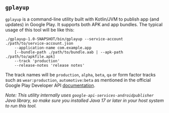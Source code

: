 ## `gplayup`
`gplayup` is a command-line utility built with Kotlin/JVM to publish app (and updates)
in Google Play. It supports both APK and app bundles. The typical usage of this tool 
will be like this:

```shell
./gplayup-1.0-SNAPSHOT/bin/gplayup --service-account ./path/to/service-account.json
    --application-name com.example.app
    [--bundle-path ./path/to/bundle.aab | --apk-path ./path/to/apkfile.apk]
    --track 'production'
    --release-notes 'release notes'
```
The track names will be `production`, `alpha`, `beta`, `qa` or form factor tracks
such as `wear:production`, `automotive:beta` as mentioned in the official
Google Play Developer API [documentation](https://developers.google.com/android-publisher/tracks#ff-track-name).

*Note: This utility internally uses `google-api-services-androidpublisher` Java library,
so make sure you installed Java 17 or later in your host system to run this tool.*